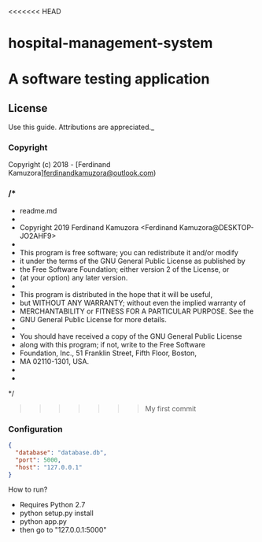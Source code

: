 <<<<<<< HEAD
# hospital-management-system
A software testing application
=======
## License

 Use this guide. Attributions are appreciated._

### Copyright

Copyright (c) 2018 - [Ferdinand Kamuzora]ferdinandkamuzora@outlook.com)

### /*
 * readme.md
 * 
 * Copyright 2019 Ferdinand Kamuzora <Ferdinand Kamuzora@DESKTOP-JO2AHF9>
 * 
 * This program is free software; you can redistribute it and/or modify
 * it under the terms of the GNU General Public License as published by
 * the Free Software Foundation; either version 2 of the License, or
 * (at your option) any later version.
 * 
 * This program is distributed in the hope that it will be useful,
 * but WITHOUT ANY WARRANTY; without even the implied warranty of
 * MERCHANTABILITY or FITNESS FOR A PARTICULAR PURPOSE.  See the
 * GNU General Public License for more details.
 * 
 * You should have received a copy of the GNU General Public License
 * along with this program; if not, write to the Free Software
 * Foundation, Inc., 51 Franklin Street, Fifth Floor, Boston,
 * MA 02110-1301, USA.
 * 
 * 
 */


>>>>>>> My first commit

### Configuration

```json
{
  "database": "database.db",
  "port": 5000,
  "host": "127.0.0.1"
}
```

How to run?
- Requires Python 2.7
- python setup.py install
- python app.py
- then go to "127.0.0.1:5000"
